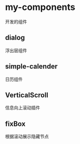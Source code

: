 # my-components
开发的组件

## dialog
浮出层组件

## simple-calender
日历组件

## VerticalScroll 
信息向上滚动插件

## fixBox 
根据滚动展示隐藏节点